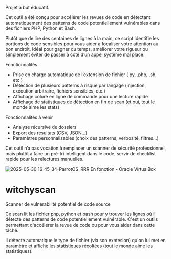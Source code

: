 Projet à but éducatif.

Cet outil a été conçu pour accélérer les revues de code en détectant automatiquement des patterns de code potentiellement vulnérables dans des fichiers PHP, Python et Bash.

Plutôt que de lire des centaines de lignes à la main, ce script identifie les portions de code sensibles pour vous aider à focaliser votre attention au bon endroit. Idéal pour gagner du temps, améliorer votre rigueur ou simplement éviter de passer à côté d’un appel système mal placé.

Fonctionnalités
  - Prise en charge automatique de l’extension de fichier (.py, .php, .sh, etc.)
  - Détection de plusieurs patterns à risque par langage (injection, exécution arbitraire, fichiers sensibles, etc.)
  - Affichage coloré en ligne de commande pour une lecture rapide
  - Affichage de statistiques de détection en fin de scan (et oui, tout le monde aime les stats)


Fonctionnalités à venir
  - Analyse récursive de dossiers
  - Export des résultats (CSV, JSON…)
  - Paramètres personnalisables (choix des patterns, verbosité, filtres...)

Cet outil n’a pas vocation à remplacer un scanner de sécurité professionnel, mais plutôt à faire un pré-tri intelligent dans le code, servir de checklist rapide pour les relectures manuelles.

![2025-05-30 16_45_34-ParrotOS_RRR  En fonction  - Oracle VirtualBox](https://github.com/user-attachments/assets/6bf0a79e-37e8-4984-a5dd-31c448d450b8)
# witchyscan
Scanner de vulnérabilité potentiel de code source

Ce scan lit les fichier php, python et bash pour y trouver les lignes où il détecte des patterns de code potentiellement vulnérable.
C'est un outils permettant d'accélerer la revue de code ou pour vous aider dans cette tâche.

Il détecte automatique le type de fichier (via son exntesion) qu'on lui met en paramètre et affiche les statistiques récoltées (tout le monde aime les statistiques).
